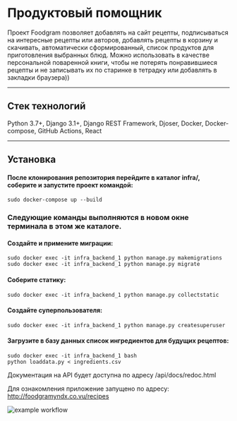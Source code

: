# Продуктовый помощник
Проект Foodgram позволяет добавлять на сайт рецепты, подписываться на интересные рецепты или авторов, 
добавлять рецепты в корзину и скачивать, автоматически сформированный, список продуктов для приготовления выбранных блюд.
Можно использовать в качестве персональной поваренной книги, чтобы не потерять понравившиеся рецепты и не записывать их по старинке в тетрадку или добавлять в закладки браузера))
***
## Стек технологий
Python 3.7+, Django 3.1+, Django REST Framework, Djoser, Docker, Docker-compose, GitHub Actions, React
***
## Установка
#### После клонирования репозитория перейдите в каталог infra/, соберите и запустите проект командой:
    sudo docker-compose up --build

### Следующие команды выполняются в новом окне терминала в этом же каталоге.
#### Создайте и примените миграции:
    sudo docker exec -it infra_backend_1 python manage.py makemigrations
    sudo docker exec -it infra_backend_1 python manage.py migrate

#### Соберите статику:
    sudo docker exec -it infra_backend_1 python manage.py collectstatic

#### Создайте суперпользователя:
    sudo docker exec -it infra_backend_1 python manage.py createsuperuser

#### Загрузите в базу данных список ингредиентов для будущих рецептов:
    sudo docker exec -it infra_backend_1 bash
    python loaddata.py < ingredients.csv

Документация на API будет доступна по адресу /api/docs/redoc.html

Для ознакомления приложение запущено по адресу: http://foodgramyndx.co.vu/recipes

![example workflow](https://github.com/TheMrWhitee/foodgram-project-react/actions/workflows/main.yml/badge.svg)
